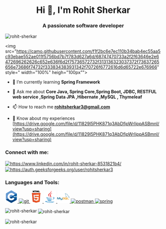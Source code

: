 <h1 align="center">Hi 👋, I'm Rohit Sherkar</h1>
<h3 align="center">A passionate software developer</h3>

<p align="left"> <img src="https://komarev.com/ghpvc/?username=rohit-sherkar&label=Profile%20views&color=0e75b6&style=flat" alt="rohit-sherkar" /> </p>

<img src="https://camo.githubusercontent.com/f1f2bc6e7ec110b34bab4ec55aa5c93ebae552ae011f5756bd7b7f783d627a6d/68747470733a2f2f63646e2e6472696262626c652e636f6d2f75736572732f313136323037372f73637265656e73686f74732f333834383931342f70726f6772616d6d65722e676966" style=" width="100%" heigh="100px"">


- 🌱 I’m currently learning **Spring Framework**

- 💬 Ask me about **Core Java, Spring Core,Spring Boot, JDBC, RESTFUL web service ,Spring Data JPA ,Hibernate ,MySQL , Thymeleaf**

- 📫 How to reach me **rohitsherkar3@gmail.com**

- 📄 Know about my experiences [https://drive.google.com/file/d/11829l5PHK871q3AbDfipWrIippASBmnI/view?usp=sharing](https://drive.google.com/file/d/11829l5PHK871q3AbDfipWrIippASBmnI/view?usp=sharing)

<h3 align="left">Connect with me:</h3>
<p align="left">
<a href="https://linkedin.com/in/https://www.linkedin.com/in/rohit-sherkar-8531821b4/" target="blank"><img align="center" src="https://raw.githubusercontent.com/rahuldkjain/github-profile-readme-generator/master/src/images/icons/Social/linked-in-alt.svg" alt="https://www.linkedin.com/in/rohit-sherkar-8531821b4/" height="30" width="40" /></a>
<a href="https://auth.geeksforgeeks.org/user/https://auth.geeksforgeeks.org/user/rohitsherkar3" target="blank"><img align="center" src="https://raw.githubusercontent.com/rahuldkjain/github-profile-readme-generator/master/src/images/icons/Social/geeks-for-geeks.svg" alt="https://auth.geeksforgeeks.org/user/rohitsherkar3" height="30" width="40" /></a>
</p>

<h3 align="left">Languages and Tools:</h3>
<p align="left"> <a href="https://www.w3schools.com/cpp/" target="_blank" rel="noreferrer"> <img src="https://raw.githubusercontent.com/devicons/devicon/master/icons/cplusplus/cplusplus-original.svg" alt="cplusplus" width="40" height="40"/> </a> <a href="https://git-scm.com/" target="_blank" rel="noreferrer"> <img src="https://www.vectorlogo.zone/logos/git-scm/git-scm-icon.svg" alt="git" width="40" height="40"/> </a> <a href="https://www.w3.org/html/" target="_blank" rel="noreferrer"> <img src="https://raw.githubusercontent.com/devicons/devicon/master/icons/html5/html5-original-wordmark.svg" alt="html5" width="40" height="40"/> </a> <a href="https://www.java.com" target="_blank" rel="noreferrer"> <img src="https://raw.githubusercontent.com/devicons/devicon/master/icons/java/java-original.svg" alt="java" width="40" height="40"/> </a> <a href="https://www.mysql.com/" target="_blank" rel="noreferrer"> <img src="https://raw.githubusercontent.com/devicons/devicon/master/icons/mysql/mysql-original-wordmark.svg" alt="mysql" width="40" height="40"/> </a> <a href="https://postman.com" target="_blank" rel="noreferrer"> <img src="https://www.vectorlogo.zone/logos/getpostman/getpostman-icon.svg" alt="postman" width="40" height="40"/> </a> <a href="https://spring.io/" target="_blank" rel="noreferrer"> <img src="https://www.vectorlogo.zone/logos/springio/springio-icon.svg" alt="spring" width="40" height="40"/> </a> </p>

<p><img align="left" src="https://github-readme-stats.vercel.app/api/top-langs?username=rohit-sherkar&show_icons=true&locale=en&layout=compact" alt="rohit-sherkar" /></p>

<p>&nbsp;<img align="center" src="https://github-readme-stats.vercel.app/api?username=rohit-sherkar&show_icons=true&locale=en" alt="rohit-sherkar" /></p>

<p><img align="center" src="https://github-readme-streak-stats.herokuapp.com/?user=rohit-sherkar&" alt="rohit-sherkar" /></p>
